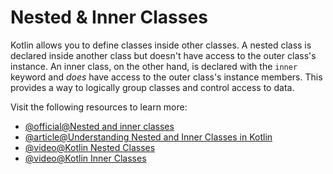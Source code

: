 # Nested & Inner Classes

Kotlin allows you to define classes inside other classes. A nested class is declared inside another class but doesn't have access to the outer class's instance. An inner class, on the other hand, is declared with the `inner` keyword and *does* have access to the outer class's instance members. This provides a way to logically group classes and control access to data.

Visit the following resources to learn more:

- [@official@Nested and inner classes](https://kotlinlang.org/docs/nested-classes.html)
- [@article@Understanding Nested and Inner Classes in Kotlin](https://medium.com/@sandeepkella23/understanding-nested-and-inner-classes-in-kotlin-ae1c4d699053)
- [@video@Kotlin Nested Classes](https://www.youtube.com/watch?v=duTShX-EL5w)
- [@video@Kotlin Inner Classes](https://www.youtube.com/watch?v=L3pAmeYjrp8)